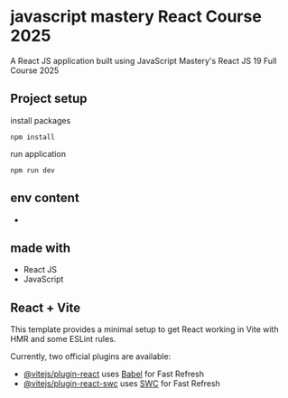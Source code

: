 # javascript mastery React Course 2025
 A React JS application built using JavaScript Mastery's React JS 19 Full Course 2025

## Project setup
install packages
```
npm install
```
run application
```
npm run dev
```

## env content
- 

## made with
- React JS
- JavaScript



## React + Vite

This template provides a minimal setup to get React working in Vite with HMR and some ESLint rules.

Currently, two official plugins are available:

- [@vitejs/plugin-react](https://github.com/vitejs/vite-plugin-react/blob/main/packages/plugin-react/README.md) uses [Babel](https://babeljs.io/) for Fast Refresh
- [@vitejs/plugin-react-swc](https://github.com/vitejs/vite-plugin-react-swc) uses [SWC](https://swc.rs/) for Fast Refresh
